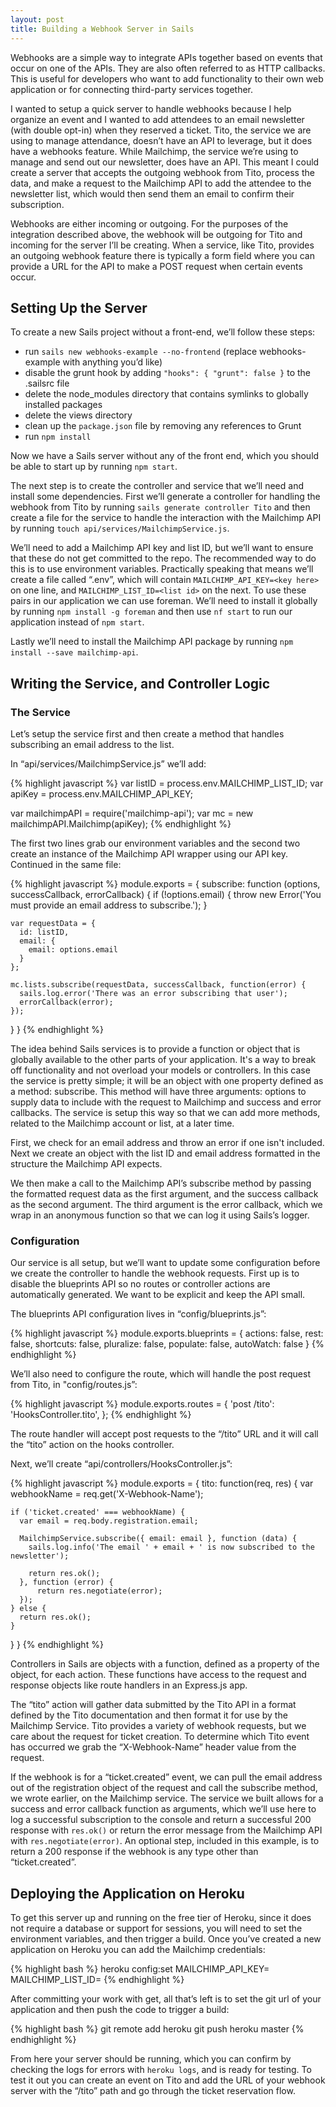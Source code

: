 ```yaml
---
layout: post
title: Building a Webhook Server in Sails
---
```


Webhooks are a simple way to integrate APIs together based on events that occur on one of the APIs. They are also often referred to as HTTP callbacks. This is useful for developers who want to add functionality to their own web application or for connecting third-party services together.

I wanted to setup a quick server to handle webhooks because I help organize an event and I wanted to add attendees to an email newsletter (with double opt-in) when they reserved a ticket. Tito, the service we are using to manage attendance, doesn’t have an API to leverage, but it does have a webhooks feature. While Mailchimp, the service we’re using to manage and send out our newsletter, does have an API. This meant I could create a server that accepts the outgoing webhook from Tito, process the data, and make a request to the Mailchimp API to add the attendee to the newsletter list, which would then send them an email to confirm their subscription.

Webhooks are either incoming or outgoing. For the purposes of the integration described above, the webhook will be outgoing for Tito and incoming for the server I’ll be creating. When a service, like Tito, provides an outgoing webhook feature there is typically a form field where you can provide a URL for the API to make a POST request when certain events occur.


Setting Up the Server
---------------------

To create a new Sails project without a front-end, we’ll follow these steps:

* run `sails new webhooks-example --no-frontend` (replace webhooks-example with anything you’d like)
* disable the grunt hook by adding `"hooks": { "grunt": false }` to the .sailsrc file
* delete the node_modules directory that contains symlinks to globally installed packages
* delete the views directory
* clean up the `package.json` file by removing any references to Grunt
* run `npm install`

Now we have a Sails server without any of the front end, which you should be able to start up by running `npm start`.

The next step is to create the controller and service that we’ll need and install some dependencies. First we’ll generate a controller for handling the webhook from Tito by running `sails generate controller Tito` and then create a file for the service to handle the interaction with the Mailchimp API by running `touch api/services/MailchimpService.js`.

We’ll need to add a Mailchimp API key and list ID, but we’ll want to ensure that these do not get committed to the repo. The recommended way to do this is to use environment variables. Practically speaking that means we’ll create a file called “.env”, which will contain `MAILCHIMP_API_KEY=<key here>` on one line, and `MAILCHIMP_LIST_ID=<list id>` on the next. To use these pairs in our application we can use foreman. We’ll need to install it globally by running `npm install -g foreman` and then use `nf start` to run our application instead of `npm start`.

Lastly we’ll need to install the Mailchimp API package by running `npm install --save mailchimp-api`.


Writing the Service, and Controller Logic
-----------------------------------------

### The Service

Let’s setup the service first and then create a method that handles subscribing an email address to the list.

In “api/services/MailchimpService.js” we’ll add:

{% highlight javascript %}
var listID = process.env.MAILCHIMP_LIST_ID;
var apiKey = process.env.MAILCHIMP_API_KEY;

var mailchimpAPI = require('mailchimp-api');
var mc = new mailchimpAPI.Mailchimp(apiKey);
{% endhighlight %}

The first two lines grab our environment variables and the second two create an instance of the Mailchimp API wrapper using our API key. Continued in the same file:

{% highlight javascript %}
module.exports = {
  subscribe: function (options, successCallback, errorCallback) {
    if (!options.email) {
      throw new Error('You must provide an email address to subscribe.');
    }

    var requestData = {
      id: listID,
      email: {
        email: options.email
      }
    };

    mc.lists.subscribe(requestData, successCallback, function(error) {
      sails.log.error('There was an error subscribing that user');
      errorCallback(error);
    });

  }
}
{% endhighlight %}

The idea behind Sails services is to provide a function or object that is globally available to the other parts of your application. It's a way to break off functionality and not overload your models or controllers. In this case the service is pretty simple; it will be an object with one property defined as a method: subscribe. This method will have three arguments: options to supply data to include with the request to Mailchimp and success and error callbacks. The service is setup this way so that we can add more methods, related to the Mailchimp account or list, at a later time.

First, we check for an email address and throw an error if one isn't included. Next we create an object with the list ID and email address formatted in the structure the Mailchimp API expects.

We then make a call to the Mailchimp API’s subscribe method by passing the formatted request data as the first argument, and the success callback as the second argument. The third argument is the error callback, which we wrap in an anonymous function so that we can log it using Sails’s logger.


### Configuration

Our service is all setup, but we’ll want to update some configuration before we create the controller to handle the webhook requests. First up is to disable the blueprints API so no routes or controller actions are automatically generated. We want to be explicit and keep the API small.

The blueprints API configuration lives in “config/blueprints.js”:

{% highlight javascript %}
module.exports.blueprints = {
  actions: false,
  rest: false,
  shortcuts: false,
  pluralize: false,
  populate: false,
  autoWatch: false
}
{% endhighlight %}

We’ll also need to configure the route, which will handle the post request from Tito, in "config/routes.js”:

{% highlight javascript %}
module.exports.routes = {
  'post /tito': 'HooksController.tito',
};
{% endhighlight %}

The route handler will accept post requests to the “/tito” URL and it will call the “tito” action on the hooks controller.

Next, we’ll create “api/controllers/HooksController.js”:

{% highlight javascript %}
module.exports = {
  tito: function(req, res) {
    var webhookName = req.get('X-Webhook-Name');

    if ('ticket.created' === webhookName) {
      var email = req.body.registration.email;

      MailchimpService.subscribe({ email: email }, function (data) {
        sails.log.info('The email ' + email + ' is now subscribed to the newsletter');

        return res.ok();
      }, function (error) {
          return res.negotiate(error);
      });
    } else {
      return res.ok();
    }

  }
}
{% endhighlight %}

Controllers in Sails are objects with a function, defined as a property of the object, for each action. These functions have access to the request and response objects like route handlers in an Express.js app.

The “tito” action will gather data submitted by the Tito API in a format defined by the Tito documentation and then format it for use by the Mailchimp Service. Tito provides a variety of webhook requests, but we care about the request for ticket creation. To determine which Tito event has occurred we grab the “X-Webhook-Name” header value from the request.

If the webhook is for a “ticket.created” event, we can pull the email address out of the registration object of the request and call the subscribe method, we wrote earlier, on the Mailchimp service. The service we built allows for a success and error callback function as arguments, which we’ll use here to log a successful subscription to the console and return a successful 200 response with `res.ok()` or return the error message from the Mailchimp API with `res.negotiate(error)`. An optional step, included in this example, is to return a 200 response if the webhook is any type other than “ticket.created”.


Deploying the Application on Heroku
-----------------------------------

To get this server up and running on the free tier of Heroku, since it does not require a database or support for sessions, you will need to set the environment variables, and then trigger a build. Once you’ve created a new application on Heroku you can add the Mailchimp credentials:

{% highlight bash %}
heroku config:set MAILCHIMP_API_KEY=<api key> MAILCHIMP_LIST_ID=<list id>
{% endhighlight %}

After committing your work with get, all that’s left is to set the git url of your application and then push the code to trigger a build:

{% highlight bash %}
git remote add heroku <heroku url>
git push heroku master
{% endhighlight %}

From here your server should be running, which you can confirm by checking the logs for errors with `heroku logs`, and is ready for testing. To test it out you can create an event on Tito and add the URL of your webhook server with the “/tito” path and go through the ticket reservation flow.
